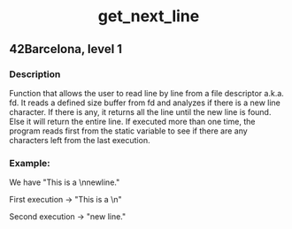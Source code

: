 <h1 align="center">get_next_line</h1>
<h2>42Barcelona, level 1</h2>
<h3>Description</h3>
<p>Function that allows the user to read line by line from a file descriptor a.k.a. fd. It reads a defined size buffer from fd and analyzes if there is a new line character. If there is any, it returns all the line until the new line is found. Else it will return the entire line.
If executed more than one time, the program reads first from the static variable to see if there are any characters left from the last execution.</p>
<h3>Example:</h3>
<p>We have "This is a \nnewline."</p>
<p>First execution -> "This is a \n"</p>
<p>Second execution -> "new line."</p>
